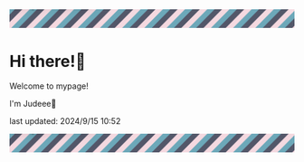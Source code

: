 <!-- Header image -->
<img src="./pokemon/pokemon_5.png" width="1000">

# Hi there!👋

Welcome to mypage!

I'm Judeee🐷

last updated: 2024/9/15 10:52

<!-- Footer image -->
<img src="./pokemon/pokemon_5.png" width="1000">
